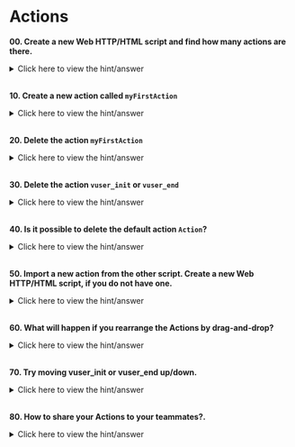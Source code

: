 # Actions

**00. Create a new Web HTTP/HTML script and find how many actions are there.**

<details><summary>Click here to view the hint/answer</summary>
<br/>
<p>
By default, Web HTTP/HTML script will have three actions: vuser_init, Action, and vuser_end.

![Record](/10-Actions/assets/00.jpg)

</p>
</details><br/>

**10. Create a new action called `myFirstAction`**
<details><summary>Click here to view the hint/answer</summary>
<br/>
<p>
Right click on `Actions` in the `Solution Explorer`, click on `Create new Action` and enter `myFirstAction`, and then click on `OK`.

</p>
</details><br/>

**20. Delete the action  `myFirstAction`**
<details><summary>Click here to view the hint/answer</summary>
<br/>
<p>
Right click on `myFirstAction`, and then click on `Delete Action` or select `myFirstAction` then press `Delete` key, then respond to the prompt.

</p>
</details><br/>

**30. Delete the action  `vuser_init` or `vuser_end`**
<details><summary>Click here to view the hint/answer</summary>
<br/>
<p>
You cannot delete the `vuser_init` and `vuser_end` actions.
</p>
</details><br/>

**40. Is it possible to delete the default action `Action`?**
<details>
<summary>Click here to view the hint/answer</summary>
<br/>
<p>
Yes, you can delete the default action `Action`.
</p>

![Record](/10-Actions/assets/40.jpg)

</details><br/>

**50. Import a new action from the other script. Create a new Web HTTP/HTML script, if you do not have one.**
<details>
<summary>Click here to view the hint/answer</summary>
<br/>
<p>
Right click on the `Actions` in `Solution Explorer` and then click on `Import Action` to follow the prompts.
</p>

![Record](/10-Actions/assets/50.jpg)

</details><br/>

**60. What will happen if you rearrange the Actions by drag-and-drop?**
<details>
<summary>Click here to view the hint/answer</summary>
<br/>
<p>
Moving actions within the Solution Explorer does not affect the run order. To reorder the actions during runtime, select `Runtime Settings > General > Run Logic`.
</p>

![Record](/10-Actions/assets/60.jpg)

</details><br/>

**70. Try moving vuser_init or vuser_end up/down.**
<details>
<summary>Click here to view the hint/answer</summary>
<br/>
<p>
It is not possible to move up/down for the actions: vuser_init and vuser_end.
</p>

</details><br/>

**80. How to share your Actions to your teammates?.**
<details>
<summary>Click here to view the hint/answer</summary>
<br/>
<p>
Navigate to the script folder location and zip  the desired actions and share it.

![Record](/10-Actions/assets/80.jpg)

</p>

</details><br/>